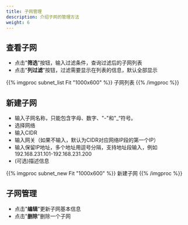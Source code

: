 ```yaml
---
title: 子网管理
description: 介绍子网的管理方法
weight: 6
---
```


## 查看子网
  * 点击"**筛选**"按钮，输入过滤条件，查询过滤后的子网列表
  * 点击"**列过滤**"按钮，过滤需要显示在列表的信息，默认全部显示
  
{{% imgproc subnet_list Fit "1000x600" %}}
子网列表
{{% /imgproc %}}

## 新建子网
  * 输入子网名称，只能包含字母、数字、"-"和"_“符号。
  * 选择网络
  * 输入CIDR
  * 输入网关（如果不输入，默认为CIDR对应网络IP段的第一个IP）
  * 输入保留IP地址，多个地址用逗号分隔，支持地址段输入，例如192.168.231.101-192.168.231.200
  * (可选)描述信息
  
{{% imgproc subnet_new Fit "1000x600" %}}
新建子网
{{% /imgproc %}}

## 子网管理
  * 点击"**编辑**"更新子网基本信息
  * 点击"**删除**"删除一个子网